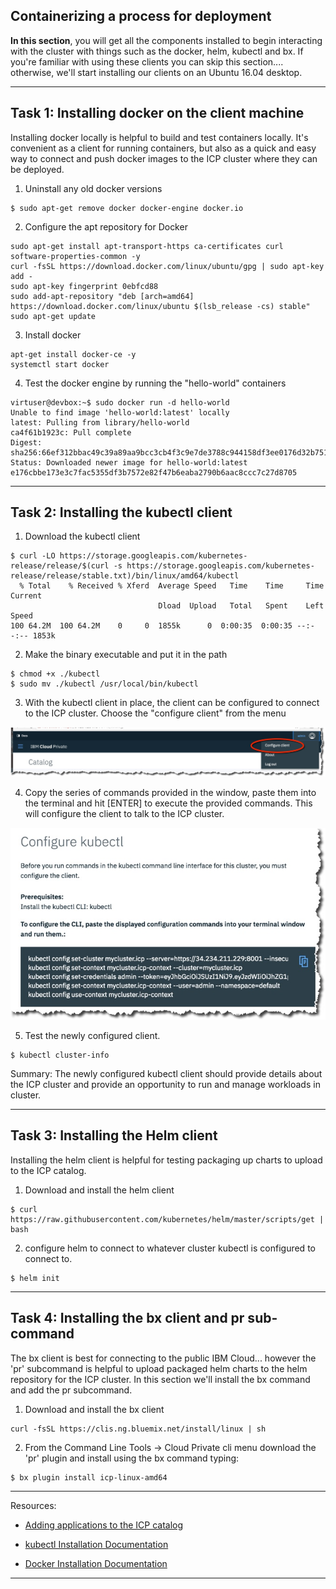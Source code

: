 
## Containerizing a process for deployment

**In this section**, you will get all the components installed to begin interacting with the cluster with things such as the docker, helm, kubectl and bx. If you're familiar with using these clients you can skip this section.... otherwise, we'll start installing our clients on an Ubuntu 16.04 desktop.

---

## Task 1: Installing docker on the client machine

Installing docker locally is helpful to build and test containers locally. It's convenient as a client for running containers, but also as a quick and easy way to connect and push docker images to the ICP cluster where they can be deployed.

1. Uninstall any old docker versions

```
$ sudo apt-get remove docker docker-engine docker.io

```


2. Configure the apt repository for Docker
```
sudo apt-get install apt-transport-https ca-certificates curl software-properties-common -y
curl -fsSL https://download.docker.com/linux/ubuntu/gpg | sudo apt-key add -
sudo apt-key fingerprint 0ebfcd88
sudo add-apt-repository "deb [arch=amd64] https://download.docker.com/linux/ubuntu $(lsb_release -cs) stable"
sudo apt-get update
```

3. Install docker

```
apt-get install docker-ce -y
systemctl start docker
```

4. Test the docker engine by running the "hello-world" containers

```
virtuser@devbox:~$ sudo docker run -d hello-world
Unable to find image 'hello-world:latest' locally
latest: Pulling from library/hello-world
ca4f61b1923c: Pull complete
Digest: sha256:66ef312bbac49c39a89aa9bcc3cb4f3c9e7de3788c944158df3ee0176d32b751
Status: Downloaded newer image for hello-world:latest
e176cbbe173e3c7fac5355df3b7572e82f47b6eaba2790b6aac8ccc7c27d8705

```


---


## Task 2: Installing the kubectl client

1. Download the kubectl client
```
$ curl -LO https://storage.googleapis.com/kubernetes-release/release/$(curl -s https://storage.googleapis.com/kubernetes-release/release/stable.txt)/bin/linux/amd64/kubectl
  % Total    % Received % Xferd  Average Speed   Time    Time     Time  Current
                                 Dload  Upload   Total   Spent    Left  Speed
100 64.2M  100 64.2M    0     0  1855k      0  0:00:35  0:00:35 --:--:-- 1853k
```

2. Make the binary executable and put it in the path
```
$ chmod +x ./kubectl
$ sudo mv ./kubectl /usr/local/bin/kubectl

```

3. With the kubectl client in place, the client can be configured to connect to the ICP cluster. Choose the "configure client" from the menu

![](images/configure-icp-client.jpg)


4. Copy the series of commands provided in the window, paste them into the terminal and hit [ENTER] to execute the provided commands. This will configure the client to talk to the ICP cluster.

![](images/kubectl-config.jpg)


5. Test the newly configured client.
```
$ kubectl cluster-info

```

Summary: The newly configured kubectl client should provide details about the ICP cluster and provide an opportunity to run and manage workloads in cluster.



---

## Task 3: Installing the Helm client

Installing the helm client is helpful for testing packaging up charts to upload to the ICP catalog.

1. Download and install the helm client
```
$ curl https://raw.githubusercontent.com/kubernetes/helm/master/scripts/get | bash
```

2. configure helm to connect to whatever cluster kubectl is configured to connect to.
```
$ helm init

```

---

## Task 4: Installing the bx client and pr sub-command

The bx client is best for connecting to the public IBM Cloud... however the 'pr' subcommand is helpful to upload packaged helm charts to the helm repository for the ICP cluster. In this section we'll install the bx command and add the pr subcommand.

1. Download and install the bx client
```
curl -fsSL https://clis.ng.bluemix.net/install/linux | sh
```

2. From the Command Line Tools -> Cloud Private cli menu download the 'pr' plugin and install using the bx command typing:

```
$ bx plugin install icp-linux-amd64
```

---

Resources:

- [Adding applications to the ICP catalog](https://www.ibm.com/support/knowledgecenter/en/SSBS6K_2.1.0/app_center/add_package_offline.html)

- [kubectl Installation Documentation](https://kubernetes.io/docs/tasks/tools/install-kubectl/)

- [ Docker Installation Documentation](https://docs.docker.com/engine/installation/linux/docker-ce/ubuntu/)



---
